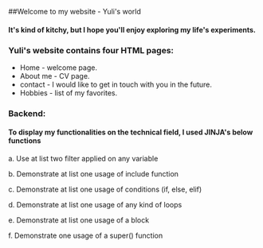 ##Welcome to my website - Yuli's world


#### It's kind of kitchy, but I hope you'll enjoy exploring my life's experiments.

### Yuli's website contains four HTML pages: 
* Home - welcome page.
* About me - CV page.
* contact - I would like to get in touch with you in the future. 
* Hobbies - list of my favorites. 

### Backend: 
#### To display my functionalities on the technical field, I used JINJA's below functions

a. Use at list two filter applied on any variable

b. Demonstrate at list one usage of include function

c. Demonstrate at list one usage of conditions (if, else, elif)

d. Demonstrate at list one usage of any kind of loops

e. Demonstrate at list one usage of a block

f. Demonstrate one usage of a super() function

